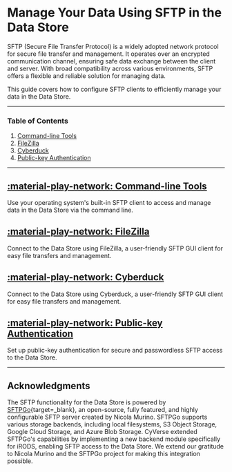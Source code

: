 # Manage Your Data Using SFTP in the Data Store

SFTP (Secure File Transfer Protocol) is a widely adopted network protocol for secure file transfer and management. It operates over an encrypted communication channel, ensuring safe data exchange between the client and server. With broad compatibility across various environments, SFTP offers a flexible and reliable solution for managing data.  

This guide covers how to configure SFTP clients to efficiently manage your data in the Data Store.

---

### Table of Contents

1. [Command-line Tools](cli.md)
2. [FileZilla](filezilla.md)
3. [Cyberduck](cyberduck.md)
4. [Public-key Authentication](public_key_configuration.md)

---

## [:material-play-network: Command-line Tools](cli.md)

Use your operating system's built-in SFTP client to access and manage data in the Data Store via the command line.

## [:material-play-network: FileZilla](filezilla.md)

Connect to the Data Store using FileZilla, a user-friendly SFTP GUI client for easy file transfers and management.

## [:material-play-network: Cyberduck](cyberduck.md)

Connect to the Data Store using Cyberduck, a user-friendly SFTP GUI client for easy file transfers and management.

## [:material-play-network: Public-key Authentication](public_key_configuration.md)

Set up public-key authentication for secure and passwordless SFTP access to the Data Store.


---

## Acknowledgments

The SFTP functionality for the Data Store is powered by [SFTPGo](https://github.com/drakkan/sftpgo){target=_blank}, an open-source, fully featured, and highly configurable SFTP server created by Nicola Murino. SFTPGo supports various storage backends, including local filesystems, S3 Object Storage, Google Cloud Storage, and Azure Blob Storage. CyVerse extended SFTPGo's capabilities by implementing a new backend module specifically for iRODS, enabling SFTP access to the Data Store. We extend our gratitude to Nicola Murino and the SFTPGo project for making this integration possible.
